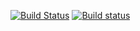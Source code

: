 [![Build Status](https://travis-ci.org/jonathan-fugue/aws-network.svg?branch=master)](https://travis-ci.org/jonathan-fugue/aws-network) [![Build status](https://ci.appveyor.com/api/projects/status/vbijwixomci474e5?svg=true)](https://ci.appveyor.com/project/jonathan-fugue/aws-network)

